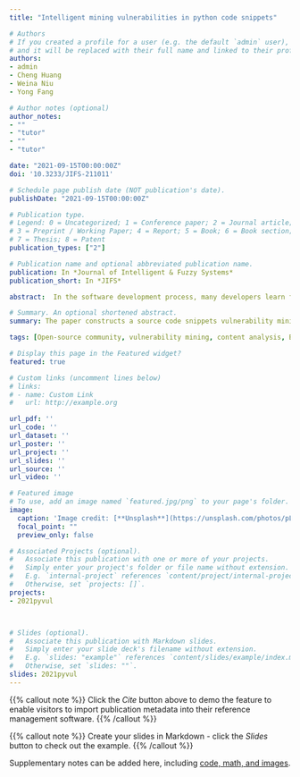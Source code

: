 ```yaml
---
title: "Intelligent mining vulnerabilities in python code snippets"

# Authors
# If you created a profile for a user (e.g. the default `admin` user), write the username (folder name) here 
# and it will be replaced with their full name and linked to their profile.
authors:
- admin
- Cheng Huang
- Weina Niu
- Yong Fang

# Author notes (optional)
author_notes:
- ""
- "tutor"
- ""
- "tutor"

date: "2021-09-15T00:00:00Z"
doi: '10.3233/JIFS-211011'

# Schedule page publish date (NOT publication's date).
publishDate: "2021-09-15T00:00:00Z"

# Publication type.
# Legend: 0 = Uncategorized; 1 = Conference paper; 2 = Journal article;
# 3 = Preprint / Working Paper; 4 = Report; 5 = Book; 6 = Book section;
# 7 = Thesis; 8 = Patent
publication_types: ["2"]

# Publication name and optional abbreviated publication name.
publication: In *Journal of Intelligent & Fuzzy Systems*
publication_short: In *JIFS*

abstract:  In the software development process, many developers learn from code snippets in the open-source community to implement specific functions. However, few people think about whether these code have vulnerabilities, which provides channels for developing unsafe programs. To this end, this paper constructs a source code snippets vulnerability mining system named PyVul based on deep learning to automatically detect the security of code snippets in the open source community. PyVul builds abstract syntax tree (AST) for the source code to extract its code feature, and then introduces the bidirectional long-term short-term memory (BiLSTM) neural network algorithm to detect vulnerability codes. If it is vulnerable code, the further constructed a multi-classification model could analyze the context discussion contents in associated threads, to classify the code vulnerability type based the content description. Compared with traditional detection methods, this method can identify vulnerable code and classify vulnerability type. The accuracy of the proposed model can reach 85%. PyVul also found 138 vulnerable code snippets in the real public open-source community. In the future, it can be used in the open-source community for vulnerable code auditing to assist users in safe development.

# Summary. An optional shortened abstract.
summary: The paper constructs a source code snippets vulnerability mining system named PyVul based on deep learning to automatically detect the security of code snippets in the open source community. 

tags: [Open-source community, vulnerability mining, content analysis, BiLSTM]

# Display this page in the Featured widget?
featured: true

# Custom links (uncomment lines below)
# links:
# - name: Custom Link
#   url: http://example.org

url_pdf: ''
url_code: ''
url_dataset: ''
url_poster: ''
url_project: ''
url_slides: ''
url_source: ''
url_video: ''

# Featured image
# To use, add an image named `featured.jpg/png` to your page's folder. 
image:
  caption: 'Image credit: [**Unsplash**](https://unsplash.com/photos/pLCdAaMFLTE)'
  focal_point: ""
  preview_only: false

# Associated Projects (optional).
#   Associate this publication with one or more of your projects.
#   Simply enter your project's folder or file name without extension.
#   E.g. `internal-project` references `content/project/internal-project/index.md`.
#   Otherwise, set `projects: []`.
projects:
- 2021pyvul



# Slides (optional).
#   Associate this publication with Markdown slides.
#   Simply enter your slide deck's filename without extension.
#   E.g. `slides: "example"` references `content/slides/example/index.md`.
#   Otherwise, set `slides: ""`.
slides: 2021pyvul
---
```



{{% callout note %}}
Click the *Cite* button above to demo the feature to enable visitors to import publication metadata into their reference management software.
{{% /callout %}}

{{% callout note %}}
Create your slides in Markdown - click the *Slides* button to check out the example.
{{% /callout %}}

Supplementary notes can be added here, including [code, math, and images](https://wowchemy.com/docs/writing-markdown-latex/).
